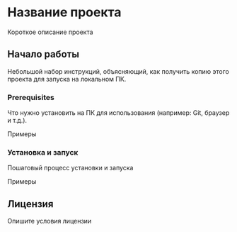 # Название проекта
Короткое описание проекта

## Начало работы
Небольшой набор инструкций, объясняющий, как получить копию этого проекта для запуска на локальном ПК.

### Prerequisites
Что нужно установить на ПК для использования (например: Git, браузер и т.д.).

Примеры
### Установка и запуск
Пошаговый процесс установки и запуска

Примеры
## Лицензия
Опишите условия лицензии